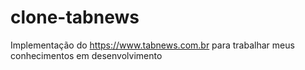 # clone-tabnews

Implementação do https://www.tabnews.com.br para trabalhar meus conhecimentos em desenvolvimento
